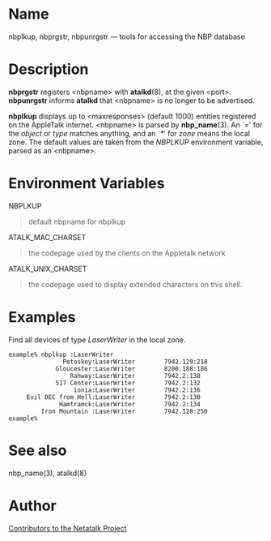 # Name

nbplkup, nbprgstr, nbpunrgstr — tools for accessing the NBP database

# Description

**nbprgstr** registers <nbpname\> with **atalkd**(8), at the given
<port\>. **nbpunrgstr** informs **atalkd** that <nbpname\> is no longer to
be advertised.

**nbplkup** displays up to <maxresponses\> (default 1000) entities
registered on the AppleTalk internet. <nbpname\> is parsed by
**nbp_name**(3). An \`*=*' for the *object* or *type* matches anything,
and an \`*\**' for *zone* means the local zone. The default values are
taken from the *NBPLKUP* environment variable, parsed as an <nbpname\>.

# Environment Variables

NBPLKUP

> default nbpname for nbplkup

ATALK_MAC_CHARSET

> the codepage used by the clients on the Appletalk network

ATALK_UNIX_CHARSET

> the codepage used to display extended characters on this shell.

# Examples

Find all devices of type *LaserWriter* in the local zone.

    example% nbplkup :LaserWriter
                   Petoskey:LaserWriter        7942.129:218
                 Gloucester:LaserWriter        8200.188:186
                     Rahway:LaserWriter        7942.2:138
                 517 Center:LaserWriter        7942.2:132
                      ionia:LaserWriter        7942.2:136
         Evil DEC from Hell:LaserWriter        7942.2:130
                  Hamtramck:LaserWriter        7942.2:134
             Iron Mountain :LaserWriter        7942.128:250
    example%

# See also

nbp_name(3), atalkd(8)

# Author

[Contributors to the Netatalk Project](https://netatalk.io/contributors)
